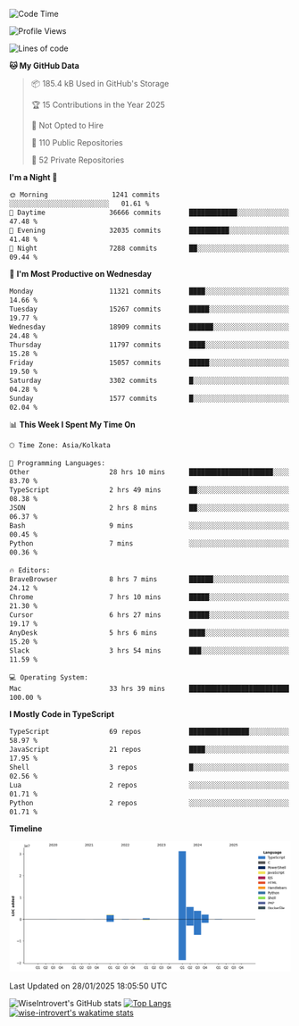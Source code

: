 <!--START_SECTION:waka-->
![Code Time](http://img.shields.io/badge/Code%20Time-2%2C178%20hrs%2012%20mins-blue)

![Profile Views](http://img.shields.io/badge/Profile%20Views-0-blue)

![Lines of code](https://img.shields.io/badge/From%20Hello%20World%20I%27ve%20Written-45.9%20million%20lines%20of%20code-blue)

**🐱 My GitHub Data** 

> 📦 185.4 kB Used in GitHub's Storage 
 > 
> 🏆 15 Contributions in the Year 2025
 > 
> 🚫 Not Opted to Hire
 > 
> 📜 110 Public Repositories 
 > 
> 🔑 52 Private Repositories 
 > 
**I'm a Night 🦉** 

```text
🌞 Morning                1241 commits        ░░░░░░░░░░░░░░░░░░░░░░░░░   01.61 % 
🌆 Daytime                36666 commits       ████████████░░░░░░░░░░░░░   47.48 % 
🌃 Evening                32035 commits       ██████████░░░░░░░░░░░░░░░   41.48 % 
🌙 Night                  7288 commits        ██░░░░░░░░░░░░░░░░░░░░░░░   09.44 % 
```
📅 **I'm Most Productive on Wednesday** 

```text
Monday                   11321 commits       ████░░░░░░░░░░░░░░░░░░░░░   14.66 % 
Tuesday                  15267 commits       █████░░░░░░░░░░░░░░░░░░░░   19.77 % 
Wednesday                18909 commits       ██████░░░░░░░░░░░░░░░░░░░   24.48 % 
Thursday                 11797 commits       ████░░░░░░░░░░░░░░░░░░░░░   15.28 % 
Friday                   15057 commits       █████░░░░░░░░░░░░░░░░░░░░   19.50 % 
Saturday                 3302 commits        █░░░░░░░░░░░░░░░░░░░░░░░░   04.28 % 
Sunday                   1577 commits        █░░░░░░░░░░░░░░░░░░░░░░░░   02.04 % 
```


📊 **This Week I Spent My Time On** 

```text
🕑︎ Time Zone: Asia/Kolkata

💬 Programming Languages: 
Other                    28 hrs 10 mins      █████████████████████░░░░   83.70 % 
TypeScript               2 hrs 49 mins       ██░░░░░░░░░░░░░░░░░░░░░░░   08.38 % 
JSON                     2 hrs 8 mins        ██░░░░░░░░░░░░░░░░░░░░░░░   06.37 % 
Bash                     9 mins              ░░░░░░░░░░░░░░░░░░░░░░░░░   00.45 % 
Python                   7 mins              ░░░░░░░░░░░░░░░░░░░░░░░░░   00.36 % 

🔥 Editors: 
BraveBrowser             8 hrs 7 mins        ██████░░░░░░░░░░░░░░░░░░░   24.12 % 
Chrome                   7 hrs 10 mins       █████░░░░░░░░░░░░░░░░░░░░   21.30 % 
Cursor                   6 hrs 27 mins       █████░░░░░░░░░░░░░░░░░░░░   19.17 % 
AnyDesk                  5 hrs 6 mins        ████░░░░░░░░░░░░░░░░░░░░░   15.20 % 
Slack                    3 hrs 54 mins       ███░░░░░░░░░░░░░░░░░░░░░░   11.59 % 

💻 Operating System: 
Mac                      33 hrs 39 mins      █████████████████████████   100.00 % 
```

**I Mostly Code in TypeScript** 

```text
TypeScript               69 repos            ███████████████░░░░░░░░░░   58.97 % 
JavaScript               21 repos            ████░░░░░░░░░░░░░░░░░░░░░   17.95 % 
Shell                    3 repos             █░░░░░░░░░░░░░░░░░░░░░░░░   02.56 % 
Lua                      2 repos             ░░░░░░░░░░░░░░░░░░░░░░░░░   01.71 % 
Python                   2 repos             ░░░░░░░░░░░░░░░░░░░░░░░░░   01.71 % 
```



**Timeline**

![Lines of Code chart](https://raw.githubusercontent.com/wise-introvert/wise-introvert/master/assets/bar_graph.png)


 Last Updated on 28/01/2025 18:05:50 UTC
<!--END_SECTION:waka-->

![WiseIntrovert's GitHub stats](https://github-readme-stats.vercel.app/api?username=wise-introvert&count_private=true&show_icons=true)
[![Top Langs](https://github-readme-stats.vercel.app/api/top-langs/?username=wise-introvert&langs_count=10)](https://github.com/anuraghazra/github-readme-stats)
[![wise-introvert's wakatime stats](https://github-readme-stats.vercel.app/api/wakatime?username=wiseintrovert)](https://github.com/anuraghazra/github-readme-stats)
